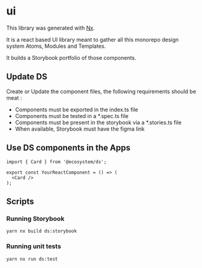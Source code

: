 # ui

This library was generated with [Nx](https://nx.dev).

It is a react based UI library meant to gather all this monorepo design system Atoms, Modules and Templates.

It builds a Storybook portfolio of those components.

## Update DS

Create or Update the component files, the following requirements should be meat :

- Components must be exported in the index.ts file
- Components must be tested in a \*.spec.ts file
- Components must be present in the storybook via a \*.stories.ts file
- When available, Storybook must have the figma link

## Use DS components in the Apps

```
import { Card } from '@ecosystem/ds';

export const YourReactComponent = () => (
  <Card />
);

```

## Scripts

### Running Storybook

`yarn nx build ds:storybook`

### Running unit tests

`yarn nx run ds:test`
